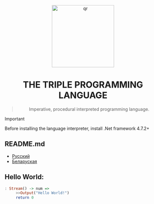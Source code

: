 <div align="center">
     <img width="200px" src="triple.png" alt="qr"/>
     
<h1>THE TRIPLE PROGRAMMING LANGUAGE</h1>

> Imperative, procedural interpreted programming language.
</div>


> [!IMPORTANT]
> Before installing the language interpreter, install .Net framework 4.7.2+
## README.md
- [Русский](readme/README.ru.md)
- [Беларуская](readme/README.by.md)
## Hello World:

```haskell
: Stream() -> num =>
     >>Output("Hello World!")
     return 0
```



